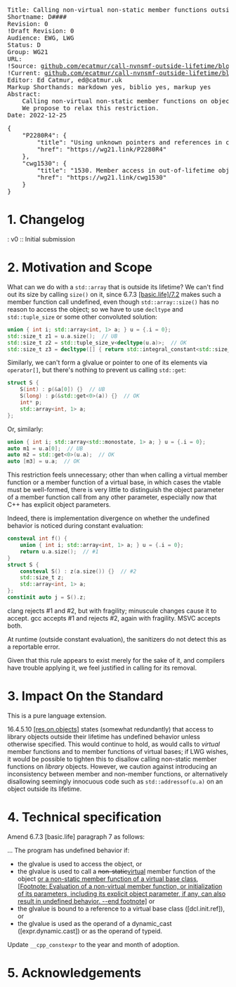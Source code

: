 <pre class='metadata'>
Title: Calling non-virtual non-static member functions outside lifetime
Shortname: D####
Revision: 0
!Draft Revision: 0
Audience: EWG, LWG
Status: D
Group: WG21
URL:
!Source: <a href="https://github.com/ecatmur/call-nvnsmf-outside-lifetime/blob/main/paper.md">github.com/ecatmur/call-nvnsmf-outside-lifetime/blob/main/paper.md</a>
!Current: <a href="https://htmlpreview.github.io/?https://github.com/ecatmur/call-nvnsmf-outside-lifetime/blob/r0/D####R0.html">github.com/ecatmur/call-nvnsmf-outside-lifetime/blob/main/D####R0.html</a>
Editor: Ed Catmur, ed@catmur.uk
Markup Shorthands: markdown yes, biblio yes, markup yes
Abstract:
    Calling non-virtual non-static member functions on objects whose lifetime has ended or has not yet begin has undefined behavior.
    We propose to relax this restriction.
Date: 2022-12-25
</pre>
<pre class='biblio'>
{
    "P2280R4": {
        "title": "Using unknown pointers and references in constant expressions",
        "href": "https://wg21.link/P2280R4"
    },
    "cwg1530": {
        "title": "1530. Member access in out-of-lifetime objects",
        "href": "https://wg21.link/cwg1530"
    }
}
</pre>

# 1. Changelog

: v0
:: Initial submission

# 2. Motivation and Scope

What can we do with a `std::array` that is outside its lifetime?
We can't find out its size by calling `size()` on it, since 6.7.3 <a href="https://wg21.link/basic.life#7.2">\[basic.life]/7.2</a>
makes such a member function call undefined, even though `std::array::size()` has no reason to access the object;
so we have to use `decltype` and `std::tuple_size` or some other convoluted solution:

```c++
union { int i; std::array<int, 1> a; } u = {.i = 0};
std::size_t z1 = u.a.size();  // UB
std::size_t z2 = std::tuple_size_v<decltype(u.a)>;  // OK
std::size_t z3 = decltype([] { return std::integral_constant<std::size_t, u.a.size()>(); }())::value;  // OK
```

Similarly, we can't form a glvalue or pointer to one of its elements via `operator[]`, but there's nothing to prevent us calling `std::get`:

```c++
struct S {
    S(int) : p(&a[0]) {}  // UB
    S(long) : p(&std::get<0>(a)) {}  // OK
    int* p;
    std::array<int, 1> a;
};
```

Or, similarly:

```c++
union { int i; std::array<std::monostate, 1> a; } u = {.i = 0};
auto m1 = u.a[0];  // UB
auto m2 = std::get<0>(u.a);  // OK
auto [m3] = u.a;  // OK
```

This restriction feels unnecessary; other than when calling a virtual member function or a member function of a virtual base,
in which cases the vtable must be well-formed, there is very little to distinguish the object parameter of a member function
call from any other parameter, especially now that C++ has explicit object parameters.

Indeed, there is implementation divergence on whether the undefined behavior is noticed during constant evaluation:

```c++
consteval int f() {
    union { int i; std::array<int, 1> a; } u = {.i = 0};
    return u.a.size();  // #1
}
struct S {
    consteval S() : z(a.size()) {}  // #2
    std::size_t z;
    std::array<int, 1> a;
};
constinit auto j = S().z;
```

clang rejects #1 and #2, but with fragility; minuscule changes cause it to accept.
gcc accepts #1 and rejects #2, again with fragility.
MSVC accepts both.

At runtime (outside constant evaluation), the sanitizers do not detect this as a reportable error.

Given that this rule appears to exist merely for the sake of it, and compilers have trouble applying it, we feel justified in calling for its removal.

# 3. Impact On the Standard

This is a pure language extension.

16.4.5.10 <a href="https://wg21.link/res.on.objects">\[res.on.objects]</a> states (somewhat redundantly) that access to library
objects outside their lifetime has undefined behavior unless otherwise specified.
This would continue to hold, as would calls to *virtual* member functions and to member functions of virtual bases;
if LWG wishes, it would be possible to tighten this to disallow calling non-static member functions on *library* objects.
However, we caution against introducing an inconsistency between member and non-member functions, or alternatively
disallowing seemingly innocuous code such as `std::addressof(u.a)` on an object outside its lifetime.

# 4. Technical specification

Amend 6.7.3 \[basic.life] paragraph 7 as follows:

<quote>
... The program has undefined behavior if:

* the glvalue is used to access the object, or
* the glvalue is used to call a <del>non-static</del><ins>virtual</ins> member function of the object
<ins> or a non-static member function of a virtual base class</ins>,
<ins>[Footnote: Evaluation of a non-virtual member function, or initialization of its parameters,
including its explicit object parameter, if any, can also result in undefined behavior. --end footnote]</ins> or
* the glvalue is bound to a reference to a virtual base class (\[dcl.init.ref]), or
* the glvalue is used as the operand of a dynamic_­cast (\[expr.dynamic.cast]) or as the operand of typeid.
</quote>

Update `__cpp_constexpr` to the year and month of adoption.

# 5. Acknowledgements
